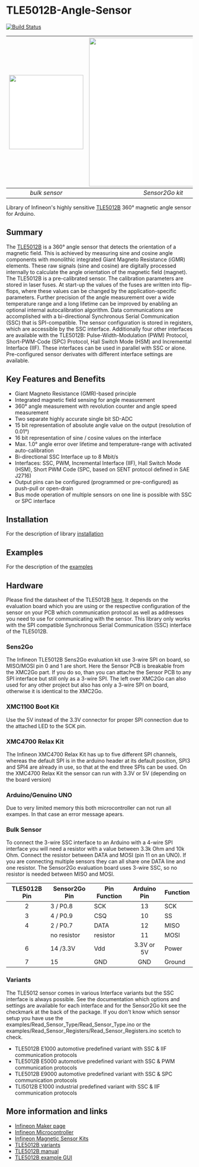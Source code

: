 # TLE5012B-Angle-Sensor

[![Build Status](https://travis-ci.org/Infineon/TLE5012-Magnetic-Angle-Sensor.svg?branch=master)](https://travis-ci.org/Infineon/TLE5012-Magnetic-Angle-Sensor)

| <img src="https://www.infineon.com/export/sites/default/media/products/Sensors/TLE_5012B_DSO-8-16_plain_lowres.jpg_945841647.jpg" width=200 style="background:white"> | <img src="https://raw.githubusercontent.com/infineon/assets/master/Pictures/TLE5012B_horizontal.png" width=400 style="background:white"> |
|:--:|:--:|
| *bulk sensor* | *Sensor2Go kit* 

Library of Infineon's highly sensitive [TLE5012B](https://www.infineon.com/cms/en/product/sensor/magnetic-position-sensor/angle-sensor/tle5012b-e1000/) 360° magnetic angle sensor for Arduino.

## Summary
The [TLE5012B](https://www.infineon.com/cms/en/product/evaluation-boards/tle5012b_e1000_ms2go/) is a 360° angle sensor that detects the orientation of a magnetic field. This is achieved by measuring sine and cosine angle components with monolithic integrated Giant Magneto Resistance (iGMR) elements. These raw signals (sine and cosine) are digitally processed internally to calculate the angle orientation of the magnetic field (magnet). The TLE5012B is a pre-calibrated sensor. The calibration parameters are stored in laser fuses. At start-up the values of the fuses are written into flip-flops, where these values can be changed by the application-specific parameters. Further precision of the angle measurement over a wide temperature range and a long lifetime can be improved by enabling an optional internal autocalibration algorithm. Data communications are accomplished with a bi-directional Synchronous Serial Communication (SSC) that is SPI-compatible. The sensor configuration is stored in registers, which are accessible by the SSC interface. Additionally four other interfaces are available with the TLE5012B: Pulse-Width-Modulation (PWM) Protocol, Short-PWM-Code (SPC) Protocol, Hall Switch Mode (HSM) and Incremental Interface (IIF). These interfaces can be used in parallel with SSC or alone. Pre-configured sensor derivates with different interface settings are available.

## Key Features and Benefits
* Giant Magneto Resistance (GMR)-based principle
* Integrated magnetic field sensing for angle measurement
* 360° angle measurement with revolution counter and angle speed measurement
* Two separate highly accurate single bit SD-ADC
* 15 bit representation of absolute angle value on the output (resolution of 0.01°)
* 16 bit representation of sine / cosine values on the interface
* Max. 1.0° angle error over lifetime and temperature-range with activated auto-calibration
* Bi-directional SSC Interface up to 8 Mbit/s
* Interfaces: SSC, PWM, Incremental Interface (IIF), Hall Switch Mode (HSM), Short PWM Code (SPC, based on SENT protocol defined in SAE J2716)
* Output pins can be configured (programmed or pre-configured) as push-pull or open-drain
* Bus mode operation of multiple sensors on one line is possible with SSC or SPC interface

## Installation
For the description of library [installation](docs/Installation.md)

## Examples
For the description of the [examples](docs/Examples.md)

## Hardware
Please find the datasheet of the TLE5012B [here](https://www.infineon.com/dgdl/Infineon-TLE5012B_Exxxx-DS-v02_01-EN.pdf?fileId=db3a304334fac4c601350f31c43c433f). It depends on the evaluation board which you are using or the respective configuration of the sensor on your PCB which communication protocol as well as addresses you need to use for communicating with the sensor. This library only works with the SPI compatible Synchronous Serial Communication (SSC) interface of the TLE5012B.

### Sens2Go
The Infineon TLE5012B Sens2Go evaluation kit use 3-wire SPI on board, so MISO/MOSI pin 0 and 1 are short. Here the Sensor PCB is
breakable from the XMC2Go part. If you do so, than you can attache the Sensor PCB to any SPI interface but still only as a 3-wire SPI.
The left over XMC2Go can also used for any other project but also has only a 3-wire SPI on board, otherwise it is identical to the XMC2Go.

### XMC1100 Boot Kit
Use the 5V instead of the 3.3V connector for proper SPI connection due to the attached LED to the SCK pin.

### XMC4700 Relax Kit
The Infineon XMC4700 Relax Kit has up to five different SPI channels, whereas the default SPI is in the arduino header at its
default position, SPI3 and SPI4 are already in use, so that at the end three SPIs can be used. On the XMC4700 Relax Kit the sensor
can run with 3.3V or 5V (depending on the board version)

### Arduino/Genuino UNO
Due to very limited memory this both microcontroller can not run all exampes. In that case an error message apears.

### Bulk Sensor
To connect the 3-wire SSC interface to an Arduino with a 4-wire SPI interface you will need a resistor with a value between 3.3k Ohm and 10k Ohm.
Connect the resistor between DATA and MOSI (pin 11 on an UNO). If you are connecting multiple sensors they can all share one DATA line and one resistor.
The Sensor2Go evaluation board uses 3-wire SSC, so no resistor is needed between MISO and MOSI.

| TLE5012B Pin | Sensor2Go Pin | Pin Function | Arduino Pin | Function | 
|:------------:|---------------|--------------|:-----------:|----------|
|       2      | 3 / P0.8      | SCK          |      13     | SCK      |
|       3      | 4 / P0.9      | CSQ          |      10     | SS       |
|       4      | 2 / P0.7      | DATA         |      12     | MISO     | 
|              | no resistor   | resistor     |      11     | MOSI     |
|       6      | 14 /3.3V      | Vdd          |  3.3V or 5V | Power    |
|       7      | 15            | GND          |     GND     | Ground   |

### Variants
The TLE5012 sensor comes in various Interface variants but the SSC interface is always possible.
See the documentation which options and settings are available for each interface and for the
Sensor2Go kit see the checkmark at the back of the package. If you don't know which sensor setup
you have use the examples/Read_Sensor_Type/Read_Sensor_Type.ino or the  examples/Read_Sensor_Registers/Read_Sensor_Registers.ino
scetch to check.
* TLE5012B E1000 automotive predefined variant with SSC & IIF communication protocols
* TLE5012B E5000 automotive predefined variant with SSC & PWM communication protocols
* TLE5012B E9000 automotive predefined variant with SSC & SPC communication protocols
* TLI5012B E1000 industrial predefined variant with SSC & IIF communication protocols


## More information and links
* [Infineon Maker page](https://www.infineon.com/cms/en/tools/landing/infineon-for-makers/#overview)
* [Infineon Microcontroller](https://www.infineon.com/cms/en/tools/landing/infineon-for-makers/microcontroller-boards/)
* [Infineon Magnetic Sensor Kits](https://www.infineon.com/cms/en/product/promopages/sensors-2go)
* [TLE5012B variants](https://www.infineon.com/cms/en/product/promopages/sensors-2go/#angle-sensor-2go)
* [TLE5012B manual](https://www.infineon.com/dgdl/Infineon-Angle_Sensor_TLE5012B-UM-v01_02-en-UM-v01_02-EN.pdf?fileId=5546d46146d18cb40146ec2eeae4633b)
* [TLE5012B example GUI](https://www.infineon.com/dgdl/Infineon-Software-Magnetic-Angle-Sensor-2Go-SW-v01_01-SW-v01_01-EN.zip?fileId=5546d462675a69720167799771c5519e)

